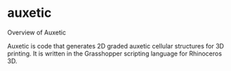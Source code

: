 # auxetic

Overview of Auxetic

Auxetic is code that generates 2D graded auxetic cellular structures for 3D printing. It is written in the Grasshopper scripting language for Rhinoceros 3D. 

